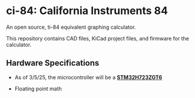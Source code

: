 # ci-84: California Instruments 84
An open source, ti-84 equivalent graphing calculator. 

This repository contains CAD files, KiCad project files, and firmware for the calculator.

## Hardware Specifications

- As of 3/5/25, the microcontroller will be a [**STM32H723ZGT6**](https://www.digikey.com/en/products/detail/stmicroelectronics/STM32H723ZGT6/13171205)

- Floating point math
